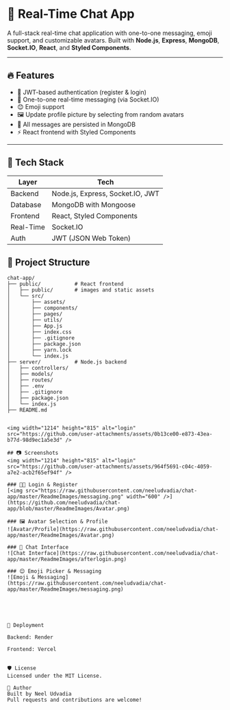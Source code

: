 # 💬 Real-Time Chat App

A full-stack real-time chat application with one-to-one messaging, emoji support, and customizable avatars. Built with **Node.js**, **Express**, **MongoDB**, **Socket.IO**, **React**, and **Styled Components**.

---

## 🔥 Features

- 🔐 JWT-based authentication (register & login)
- 💬 One-to-one real-time messaging (via Socket.IO)
- 😊 Emoji support
- 🖼️ Update profile picture by selecting from random avatars
- 💾 All messages are persisted in MongoDB
- ⚡ React frontend with Styled Components

---

## 🧩 Tech Stack

| Layer        | Tech                             |
|--------------|----------------------------------|
| Backend      | Node.js, Express, Socket.IO, JWT |
| Database     | MongoDB with Mongoose            |
| Frontend     | React, Styled Components         |
| Real-Time    | Socket.IO                        |
| Auth         | JWT (JSON Web Token)             |

## 📁 Project Structure

```plaintext
chat-app/
├── public/           # React frontend
│   ├── public/       # images and static assets
│   └── src/
│       ├── assets/
│       ├── components/
│       ├── pages/
│       ├── utils/
│       ├── App.js
│       ├── index.css
│       ├── .gitignore
│       ├── package.json
│       ├── yarn.lock
│       └── index.js
├── server/           # Node.js backend
│   ├── controllers/
│   ├── models/
│   ├── routes/
│   ├── .env
│   ├── .gitignore
│   ├── package.json
│   └── index.js
├── README.md


<img width="1214" height="815" alt="login" src="https://github.com/user-attachments/assets/0b13ce00-e873-43ea-b77d-98d9ec1a5e3d" />

## 📷 Screenshots
<img width="1214" height="815" alt="login" src="https://github.com/user-attachments/assets/964f5691-c04c-4059-a7e2-acb2f65ef94f" />

### 🧑‍💻 Login & Register  
[<img src="https://raw.githubusercontent.com/neeludvadia/chat-app/master/ReadmeImages/messaging.png" width="600" />](https://github.com/neeludvadia/chat-app/blob/master/ReadmeImages/Avatar.png)

### 🖼️ Avatar Selection & Profile  
![Avatar/Profile](https://raw.githubusercontent.com/neeludvadia/chat-app/master/ReadmeImages/Avatar.png)

### 💬 Chat Interface  
![Chat Interface](https://raw.githubusercontent.com/neeludvadia/chat-app/master/ReadmeImages/afterlogin.png)

### 😊 Emoji Picker & Messaging  
![Emoji & Messaging](https://raw.githubusercontent.com/neeludvadia/chat-app/master/ReadmeImages/messaging.png)





🚀 Deployment

Backend: Render 

Frontend: Vercel


🛡️ License
Licensed under the MIT License.

👤 Author
Built by Neel Udvadia
Pull requests and contributions are welcome!


